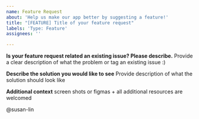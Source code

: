```yaml
---
name: Feature Request
about: 'Help us make our app better by suggesting a feature!'
title: "[FEATURE] Title of your feature request"
labels: 'Type: Feature'
assignees: ''

---
```


**Is your feature request related an existing issue? Please describe.**
Provide a clear description of what the problem or tag an existing issue :)

**Describe the solution you would like to see**
Provide description of what the solution should look like


**Additional context**
screen shots or figmas + all additional resources are welcomed

@susan-lin 
